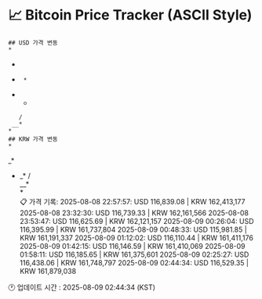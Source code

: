 # 📈 Bitcoin Price Tracker (ASCII Style)
    ## USD 가격 변동 
    *         
 *        
  *       
         *
   *    * 
       /  
     __*  
    *     
    ## KRW 가격 변동
    *         
          
 _*       
          
   *    _*
       /  
     __*  
    *     
    📋 가격 기록:
    2025-08-08 22:57:57: USD 116,839.08 | KRW 162,413,177
2025-08-08 23:32:30: USD 116,739.33 | KRW 162,161,566
2025-08-08 23:53:47: USD 116,625.69 | KRW 162,121,157
2025-08-09 00:26:04: USD 116,395.99 | KRW 161,737,804
2025-08-09 00:48:33: USD 115,981.85 | KRW 161,191,337
2025-08-09 01:12:02: USD 116,110.44 | KRW 161,411,176
2025-08-09 01:42:15: USD 116,146.59 | KRW 161,410,069
2025-08-09 01:58:11: USD 116,185.65 | KRW 161,375,601
2025-08-09 02:25:27: USD 116,438.06 | KRW 161,748,797
2025-08-09 02:44:34: USD 116,529.35 | KRW 161,879,038
    
🕐 업데이트 시간 : 2025-08-09 02:44:34 (KST)
